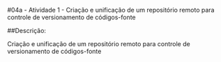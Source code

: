 #04a - Atividade 1 - Criação e unificação de um repositório remoto para controle de versionamento de códigos-fonte

##Descrição:

Criação e unificação de um repositório remoto para controle de versionamento de códigos-fonte
 
